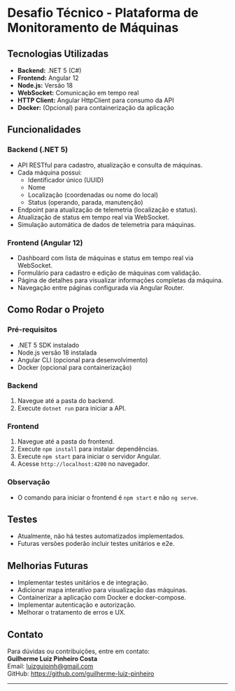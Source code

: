 # Desafio Técnico - Plataforma de Monitoramento de Máquinas

## Tecnologias Utilizadas
- **Backend:** .NET 5 (C#)
- **Frontend:** Angular 12
- **Node.js:** Versão 18
- **WebSocket:** Comunicação em tempo real
- **HTTP Client:** Angular HttpClient para consumo da API
- **Docker:** (Opcional) para containerização da aplicação

## Funcionalidades

### Backend (.NET 5)
- API RESTful para cadastro, atualização e consulta de máquinas.
- Cada máquina possui:
  - Identificador único (UUID)
  - Nome
  - Localização (coordenadas ou nome do local)
  - Status (operando, parada, manutenção)
- Endpoint para atualização de telemetria (localização e status).
- Atualização de status em tempo real via WebSocket.
- Simulação automática de dados de telemetria para máquinas.

### Frontend (Angular 12)
- Dashboard com lista de máquinas e status em tempo real via WebSocket.
- Formulário para cadastro e edição de máquinas com validação.
- Página de detalhes para visualizar informações completas da máquina.
- Navegação entre páginas configurada via Angular Router.

## Como Rodar o Projeto

### Pré-requisitos
- .NET 5 SDK instalado
- Node.js versão 18 instalada
- Angular CLI (opcional para desenvolvimento)
- Docker (opcional para containerização)

### Backend
1. Navegue até a pasta do backend.
2. Execute `dotnet run` para iniciar a API.

### Frontend
1. Navegue até a pasta do frontend.
2. Execute `npm install` para instalar dependências.
3. Execute `npm start` para iniciar o servidor Angular.
4. Acesse `http://localhost:4200` no navegador.

### Observação
- O comando para iniciar o frontend é `npm start` e não `ng serve`.

## Testes

- Atualmente, não há testes automatizados implementados.
- Futuras versões poderão incluir testes unitários e e2e.

## Melhorias Futuras

- Implementar testes unitários e de integração.
- Adicionar mapa interativo para visualização das máquinas.
- Containerizar a aplicação com Docker e docker-compose.
- Implementar autenticação e autorização.
- Melhorar o tratamento de erros e UX.

## Contato

Para dúvidas ou contribuições, entre em contato:  
**Guilherme Luiz Pinheiro Costa**  
Email: luizguipinh@gmail.com  
GitHub: https://github.com/guilherme-luiz-pinheiro

---


